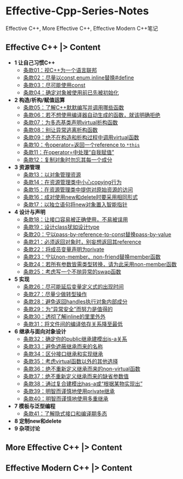 # Effective-Cpp-Series-Notes
Effective C++, More Effective C++, Effective Modern C++笔记

## Effective C++ |> Content

- **1 让自己习惯C++**
  - [条款01：视C++为一个语言联邦](EffectiveCpp/Chapter1/01.md)
  - [条款02：尽量以const,enum,inline替换#define](EffectiveCpp/Chapter1/02.md)
  - [条款03：尽可能使用const](/EffectiveCpp/Chapter1/03.md)
  - [条款04：确定对象被使用前已先被初始化](/EffectiveCpp/Chapter1/04.md)
- **2 构造/析构/赋值运算**
  - [条款05：了解C++默默编写并调用哪些函数](/EffectiveCpp/Chapter2/05.md)
  - [条款06：若不想使用编译器自动生成的函数，就该明确拒绝](/EffectiveCpp/Chapter2/06.md)
  - [条款07：为多态基类声明virtual析构函数](/EffectiveCpp/Chapter2/07.md)
  - [条款08：别让异常逃离析构函数](/EffectiveCpp/Chapter2/08.md)
  - [条款09：绝不在构造和析构过程中调用virtual函数](/EffectiveCpp/Chapter2/09.md)
  - [条款10：令operator=返回一个reference to `*this`](/EffectiveCpp/Chapter2/10.md)
  - [条款11：在operator=中处理“自我赋值”](/EffectiveCpp/Chapter2/11.md)
  - [条款12：复制对象时勿忘其每一个成分](/EffectiveCpp/Chapter2/12.md)
- **3 资源管理**
  - [条款13：以对象管理资源](/EffectiveCpp/Chapter3/13.md)
  - [条款14：在资源管理类中小心copying行为](/EffectiveCpp/Chapter3/14.md)
  - [条款15：在资源管理类中提供对原始资源的访问](/EffectiveCpp/Chapter3/15.md)
  - [条款16：成对使用new和delete时要采用相同形式](/EffectiveCpp/Chapter3/16.md)
  - [条款17：以独立语句将new对象置入智能指针](/EffectiveCpp/Chapter3/17.md)
- **4 设计与声明**
  - [条款18：让接口容易被正确使用，不易被误用](/EffectiveCpp/Chapter4/18.md)
  - [条款19：设计class犹如设计type](/EffectiveCpp/Chapter4/19.md)
  - [条款20：宁以pass-by-reference-to-const替换pass-by-value](/EffectiveCpp/Chapter4/20.md)
  - [条款21：必须返回对象时，别妄想返回其reference](/EffectiveCpp/Chapter4/21.md) 
  - [条款22：将成员变量声明为private](/EffectiveCpp/Chapter4/22.md)
  - [条款23：宁以non-member、non-friend替换member函数](/EffectiveCpp/Chapter4/23.md)
  - [条款24：若所有参数皆需类型转换，请为此采用non-member函数](/EffectiveCpp/Chapter4/24.md)
  - [条款25：考虑写一个不抛异常的swap函数](/EffectiveCpp/Chapter4/25.md)
- **5 实现**
  - [条款26：尽可能延后变量定义式的出现时间](/EffectiveCpp/Chapter5/26.md)
  - [条款27：尽量少做转型操作](/EffectiveCpp/Chapter5/27.md)
  - [条款28：避免返回handles执行对象内部成分](/EffectiveCpp/Chapter5/28.md)
  - [条款29：为“异常安全”而努力是值得的](/EffectiveCpp/Chapter5/29.md)
  - [条款30：透彻了解inline的里里外外](/EffectiveCpp/Chapter5/30.md)
  - [条款31：将文件间的编译依存关系降至最低](/EffectiveCpp/Chapter5/31.md)
- **6 继承与面向对象设计**
  - [条款32：确定你的public继承建模出is-a关系](/EffectiveCpp/Chapter6/32.md)
  - [条款33：避免遮蔽继承而来的名称](/EffectiveCpp/Chapter6/33.md)
  - [条款34：区分接口继承和实现继承](/EffectiveCpp/Chapter6/34.md)
  - [条款35：考虑virtual函数以外的其他选择](/EffectiveCpp/Chapter6/35.md)
  - [条款36：绝不重新定义继承而来的non-virtual函数](/EffectiveCpp/Chapter6/36.md)
  - [条款37：绝不重新定义继承而来的缺省参数值](/EffectiveCpp/Chapter6/37.md)
  - [条款38：通过复合建模出has-a或“根据某物实现出”](/EffectiveCpp/Chapter6/38.md)
  - [条款39：明智而谨慎地使用private继承](/EffectiveCpp/Chapter6/39.md)
  - [条款40：明智而谨慎地使用多重继承](/EffectiveCpp/Chapter6/40.md)
- **7 模板与泛型编程**
  - [条款41：了解隐式接口和编译期多态](/EffectiveCpp/Chapter7/41.md)
- **8 定制new和delete**
- **9 杂项讨论**
## More Effective C++ |> Content

## Effective Modern C++ |> Content